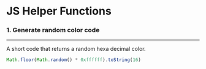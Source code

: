 # JS Helper Functions

### 1. Generate random color code
---
A short code that returns a random hexa decimal color.

```js
Math.floor(Math.random() * 0xffffff).toString(16)
```

